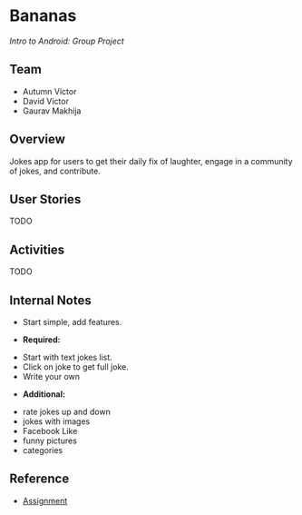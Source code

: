 # Bananas
<i>Intro to Android: Group Project</i>

## Team
- Autumn Victor
- David Victor
- Gaurav Makhija

## Overview
Jokes app for users to get their daily fix of laughter, engage in a community of jokes, and contribute.

## User Stories
TODO

## Activities
TODO

## Internal Notes
 * Start simple, add features.
 
 * **Required:**
 - Start with text jokes list.
 - Click on joke to get full joke.
 - Write your own
 
 * **Additional:**
 - rate jokes up and down
 - jokes with images
 - Facebook Like
 - funny pictures
 - categories

## Reference
 - [Assignment](https://yahoo.jiveon.com/docs/DOC-3046)
